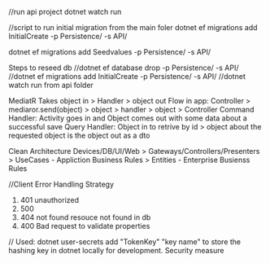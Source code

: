 //run api project
dotnet watch run

//script to run initial migration from the main foler
dotnet ef migrations add InitialCreate -p Persistence/ -s API/

 dotnet ef migrations add Seedvalues -p Persistence/ -s API/

Steps to reseed db
//dotnet ef database drop -p Persistence/ -s API/
//dotnet ef migrations add InitialCreate -p Persistence/ -s API/
//dotnet watch run from api folder


 MediatR
    Takes object in > Handler > object out
    Flow in app: Controller > mediaror.send(object) > object > handler > object > Controller
    Command Handler: Activity goes in and Object comes out with some data about a successful save 
    Query Handler: Object in to retrive by id > object about the requested object is the object out as a dto 

 Clean Architecture
 Devices/DB/UI/Web > Gateways/Controllers/Presenters > UseCases - Appliction Business Rules > Entities - Enterprise Busienss Rules

//Client Error Handling Strategy
1. 401 unauthorized 
2. 500 
3. 404 not found resouce not found in db
4. 400 Bad request to validate properties 


// Used: dotnet user-secrets add "TokenKey" "key name" to store the hashing key in dotnet locally for development. Security measure